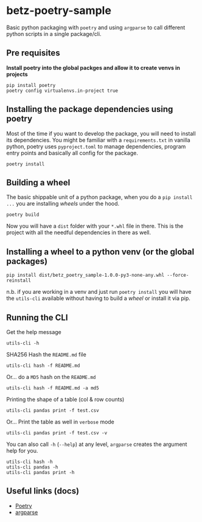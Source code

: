 # betz-poetry-sample

Basic python packaging with `poetry` and using `argparse` to call different python scripts in a 
single package/cli. 

## Pre requisites 

**Install poetry into the global packges and allow it to create venvs in projects**

```shell
pip install poetry
poetry config virtualenvs.in-project true
```

## Installing the package dependencies using poetry 

Most of the time if you want to develop the package, you will need to install its dependencies.
You might be familiar with a `requirements.txt` in vanilla python, poetry uses `pyproject.toml`
to manage dependencies, program entry points and basically all config for the package. 

```shell
poetry install
```

## Building a wheel

The basic shippable unit of a python package, when you do a `pip install ...` you are installing _wheels_ under
the hood.  

```shell
poetry build
```

Now you will have a `dist` folder with your `*.whl` file in there.  This is the project with all the needful dependencies in there as well.

## Installing a wheel to a python venv (or the global packages)

```shell
pip install dist/betz_poetry_sample-1.0.0-py3-none-any.whl --force-reinstall
```

n.b. if you are working in a venv and just run `poetry install` you will have the `utils-cli` available without
having to build a _wheel_ or install it via pip. 

## Running the CLI

Get the help message
```shell 
utils-cli -h
```

SHA256 Hash the `README.md` file
```shell
utils-cli hash -f README.md
```

Or... do a `MD5` hash on the `README.md`
```shell
utils-cli hash -f README.md -a md5
```

Printing the shape of a table (col & row counts) 
```shell
utils-cli pandas print -f test.csv
```

Or... Print the table as well in `verbose` mode
```shell
utils-cli pandas print -f test.csv -v
```

You can also call `-h` (`--help`) at any level, `argparse` creates the argument help for you.
```shell
utils-cli hash -h
utils-cli pandas -h
utils-cli pandas print -h
```

## Useful links (docs)

* [Poetry](https://python-poetry.org/docs/)
* [argparse](https://docs.python.org/3/library/argparse.html)
